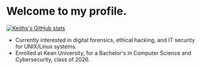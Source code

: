 # Welcome to my profile.
[![Keiths's GitHub stats](https://github-readme-stats.vercel.app/api?username=keithfernandez0&count_private=true&theme=shadow_blue)](https://github.com/anuraghazra/github-readme-stats)
- Currently interested in digital forensics, ethical hacking, and IT security for UNIX/Linux systems.
- Enrolled at Kean University, for a Bachelor's in Computer Science and Cybersecurity, class of 2026.

<!---
keithfernandez0/keithfernandez0 is a ✨ special ✨ repository because its `README.md` (this file) appears on your GitHub profile.
You can click the Preview link to take a look at your changes.
--->
